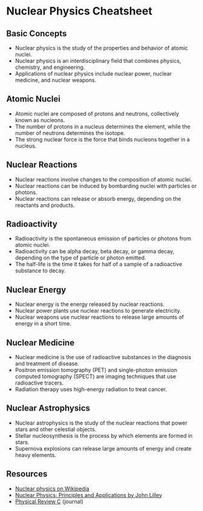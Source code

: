 # Nuclear Physics Cheatsheet

## Basic Concepts
- Nuclear physics is the study of the properties and behavior of atomic nuclei.
- Nuclear physics is an interdisciplinary field that combines physics, chemistry, and engineering.
- Applications of nuclear physics include nuclear power, nuclear medicine, and nuclear weapons.

## Atomic Nuclei
- Atomic nuclei are composed of protons and neutrons, collectively known as nucleons.
- The number of protons in a nucleus determines the element, while the number of neutrons determines the isotope.
- The strong nuclear force is the force that binds nucleons together in a nucleus.

## Nuclear Reactions
- Nuclear reactions involve changes to the composition of atomic nuclei.
- Nuclear reactions can be induced by bombarding nuclei with particles or photons.
- Nuclear reactions can release or absorb energy, depending on the reactants and products.

## Radioactivity
- Radioactivity is the spontaneous emission of particles or photons from atomic nuclei.
- Radioactivity can be alpha decay, beta decay, or gamma decay, depending on the type of particle or photon emitted.
- The half-life is the time it takes for half of a sample of a radioactive substance to decay.

## Nuclear Energy
- Nuclear energy is the energy released by nuclear reactions.
- Nuclear power plants use nuclear reactions to generate electricity.
- Nuclear weapons use nuclear reactions to release large amounts of energy in a short time.

## Nuclear Medicine
- Nuclear medicine is the use of radioactive substances in the diagnosis and treatment of disease.
- Positron emission tomography (PET) and single-photon emission computed tomography (SPECT) are imaging techniques that use radioactive tracers.
- Radiation therapy uses high-energy radiation to treat cancer.

## Nuclear Astrophysics
- Nuclear astrophysics is the study of the nuclear reactions that power stars and other celestial objects.
- Stellar nucleosynthesis is the process by which elements are formed in stars.
- Supernova explosions can release large amounts of energy and create heavy elements.

## Resources
- [Nuclear physics on Wikipedia](https://en.wikipedia.org/wiki/Nuclear_physics)
- [Nuclear Physics: Principles and Applications by John Lilley](https://www.wiley.com/en-us/Nuclear+Physics%3A+Principles+and+Applications-p-9780471979364) 
- [Physical Review C](https://journals.aps.org/prc/) (journal)